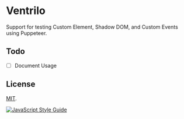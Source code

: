 # Ventrilo

Support for testing Custom Element, Shadow DOM, and Custom Events using Puppeteer.

## Todo

- [ ] Document Usage


## License

[MIT](LICENSE).


[![JavaScript Style Guide](https://cdn.rawgit.com/standard/standard/master/badge.svg)](https://github.com/standard/standard)
